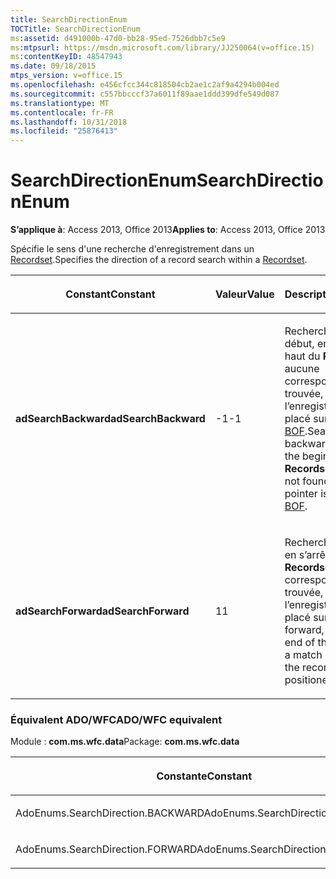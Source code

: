 ```yaml
---
title: SearchDirectionEnum
TOCTitle: SearchDirectionEnum
ms:assetid: d491000b-47d0-bb28-95ed-7526dbb7c5e9
ms:mtpsurl: https://msdn.microsoft.com/library/JJ250064(v=office.15)
ms:contentKeyID: 48547943
ms.date: 09/18/2015
mtps_version: v=office.15
ms.openlocfilehash: e456cfcc344c818504cb2ae1c2af9a4294b004ed
ms.sourcegitcommit: c557bbcccf37a6011f89aae1ddd399dfe549d087
ms.translationtype: MT
ms.contentlocale: fr-FR
ms.lasthandoff: 10/31/2018
ms.locfileid: "25876413"
---
```

# <a name="searchdirectionenum"></a><span data-ttu-id="fb764-102">SearchDirectionEnum</span><span class="sxs-lookup"><span data-stu-id="fb764-102">SearchDirectionEnum</span></span>


<span data-ttu-id="fb764-103">**S’applique à**: Access 2013, Office 2013</span><span class="sxs-lookup"><span data-stu-id="fb764-103">**Applies to**: Access 2013, Office 2013</span></span>

<span data-ttu-id="fb764-104">Spécifie le sens d'une recherche d'enregistrement dans un [Recordset](recordset-object-ado.md).</span><span class="sxs-lookup"><span data-stu-id="fb764-104">Specifies the direction of a record search within a [Recordset](recordset-object-ado.md).</span></span>

<table>
<colgroup>
<col style="width: 33%" />
<col style="width: 33%" />
<col style="width: 33%" />
</colgroup>
<thead>
<tr class="header">
<th><p><span data-ttu-id="fb764-105">Constant</span><span class="sxs-lookup"><span data-stu-id="fb764-105">Constant</span></span></p></th>
<th><p><span data-ttu-id="fb764-106">Valeur</span><span class="sxs-lookup"><span data-stu-id="fb764-106">Value</span></span></p></th>
<th><p><span data-ttu-id="fb764-107">Description</span><span class="sxs-lookup"><span data-stu-id="fb764-107">Description</span></span></p></th>
</tr>
</thead>
<tbody>
<tr class="odd">
<td><p><span data-ttu-id="fb764-108"><strong>adSearchBackward</strong></span><span class="sxs-lookup"><span data-stu-id="fb764-108"><strong>adSearchBackward</strong></span></span></p></td>
<td><p><span data-ttu-id="fb764-109">-1</span><span class="sxs-lookup"><span data-stu-id="fb764-109">-1</span></span></p></td>
<td><p><span data-ttu-id="fb764-p101">Recherche vers le début, en s’arrêtant en haut du <strong>Recordset</strong>. Si aucune correspondance n’est trouvée, le pointeur de l’enregistrement est placé sur <a href="bof-eof-properties-ado.md">BOF</a>.</span><span class="sxs-lookup"><span data-stu-id="fb764-p101">Searches backward, stopping at the beginning of the <strong>Recordset</strong>. If a match is not found, the record pointer is positioned at <a href="bof-eof-properties-ado.md">BOF</a>.</span></span></p></td>
</tr>
<tr class="even">
<td><p><span data-ttu-id="fb764-112"><strong>adSearchForward</strong></span><span class="sxs-lookup"><span data-stu-id="fb764-112"><strong>adSearchForward</strong></span></span></p></td>
<td><p><span data-ttu-id="fb764-113">1</span><span class="sxs-lookup"><span data-stu-id="fb764-113">1</span></span></p></td>
<td><p><span data-ttu-id="fb764-p102">Recherche vers la fin, en s’arrêtant en bas du <strong>Recordset</strong>. Si aucune correspondance n’est trouvée, le pointeur de l’enregistrement est placé sur <a href="bof-eof-properties-ado.md">EOF</a>.</span><span class="sxs-lookup"><span data-stu-id="fb764-p102">Searches forward, stopping at the end of the <strong>Recordset</strong>. If a match is not found, the record pointer is positioned at <a href="bof-eof-properties-ado.md">EOF</a>.</span></span></p></td>
</tr>
</tbody>
</table>


### <a name="adowfc-equivalent"></a><span data-ttu-id="fb764-116">Équivalent ADO/WFC</span><span class="sxs-lookup"><span data-stu-id="fb764-116">ADO/WFC equivalent</span></span>

<span data-ttu-id="fb764-117">Module : **com.ms.wfc.data**</span><span class="sxs-lookup"><span data-stu-id="fb764-117">Package: **com.ms.wfc.data**</span></span>

<table>
<colgroup>
<col style="width: 100%" />
</colgroup>
<thead>
<tr class="header">
<th><p><span data-ttu-id="fb764-118">Constante</span><span class="sxs-lookup"><span data-stu-id="fb764-118">Constant</span></span></p></th>
</tr>
</thead>
<tbody>
<tr class="odd">
<td><p><span data-ttu-id="fb764-119">AdoEnums.SearchDirection.BACKWARD</span><span class="sxs-lookup"><span data-stu-id="fb764-119">AdoEnums.SearchDirection.BACKWARD</span></span></p></td>
</tr>
<tr class="even">
<td><p><span data-ttu-id="fb764-120">AdoEnums.SearchDirection.FORWARD</span><span class="sxs-lookup"><span data-stu-id="fb764-120">AdoEnums.SearchDirection.FORWARD</span></span></p></td>
</tr>
</tbody>
</table>


